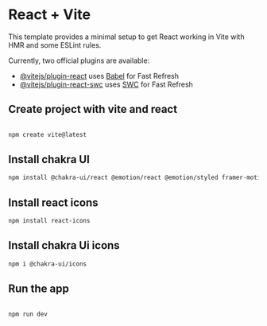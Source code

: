 # React + Vite

This template provides a minimal setup to get React working in Vite with HMR and some ESLint rules.

Currently, two official plugins are available:

- [@vitejs/plugin-react](https://github.com/vitejs/vite-plugin-react/blob/main/packages/plugin-react/README.md) uses [Babel](https://babeljs.io/) for Fast Refresh
- [@vitejs/plugin-react-swc](https://github.com/vitejs/vite-plugin-react-swc) uses [SWC](https://swc.rs/) for Fast Refresh


## Create project with vite and react

```bash

npm create vite@latest

```

## Install chakra UI

```bash 
npm install @chakra-ui/react @emotion/react @emotion/styled framer-motion
```

## Install react icons

```bash 
npm install react-icons 
```
## Install chakra Ui icons

```bash
npm i @chakra-ui/icons

```

## Run the app

```bash

npm run dev

```